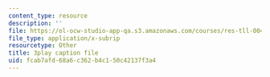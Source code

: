 ```yaml
---
content_type: resource
description: ''
file: https://ol-ocw-studio-app-qa.s3.amazonaws.com/courses/res-tll-004-stem-concept-videos-fall-2013/fcab7afd68a6c362b4c150c42137f3a4_AfQEEymfzaI.srt
file_type: application/x-subrip
resourcetype: Other
title: 3play caption file
uid: fcab7afd-68a6-c362-b4c1-50c42137f3a4
---
```

